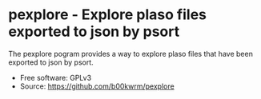 # pexplore - Explore plaso files exported to json by psort


The pexplore pogram provides a way to explore plaso files
that have been exported to json by psort.

* Free software: GPLv3
* Source: https://github.com/b00kwrm/pexplore
